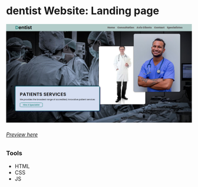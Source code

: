 # dentist Website: Landing page

![alt text](ressources/preview.png)

###### [Preview here](https://01barthez.github.io/dentistWebsite/)

### Tools

- HTML
- CSS
- JS
 
